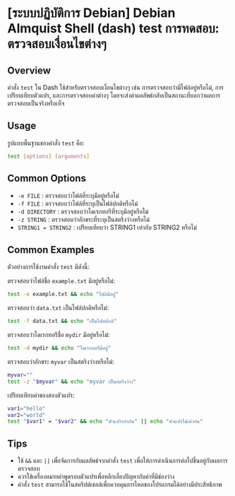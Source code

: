 # [ระบบปฏิบัติการ Debian] Debian Almquist Shell (dash) test การทดสอบ: ตรวจสอบเงื่อนไขต่างๆ

## Overview
คำสั่ง `test` ใน Dash ใช้สำหรับตรวจสอบเงื่อนไขต่างๆ เช่น การตรวจสอบว่ามีไฟล์อยู่หรือไม่, การเปรียบเทียบตัวแปร, และการตรวจสอบค่าต่างๆ โดยจะส่งค่าผลลัพธ์กลับเป็นสถานะที่บอกว่าผลการตรวจสอบเป็นจริงหรือเท็จ

## Usage
รูปแบบพื้นฐานของคำสั่ง `test` คือ:

```sh
test [options] [arguments]
```

## Common Options
- `-e FILE` : ตรวจสอบว่าไฟล์ที่ระบุมีอยู่หรือไม่
- `-f FILE` : ตรวจสอบว่าไฟล์ที่ระบุเป็นไฟล์ปกติหรือไม่
- `-d DIRECTORY` : ตรวจสอบว่าไดเรกทอรีที่ระบุมีอยู่หรือไม่
- `-z STRING` : ตรวจสอบว่าอักขระที่ระบุเป็นสตริงว่างหรือไม่
- `STRING1 = STRING2` : เปรียบเทียบว่า STRING1 เท่ากับ STRING2 หรือไม่

## Common Examples
ตัวอย่างการใช้งานคำสั่ง `test` มีดังนี้:

ตรวจสอบว่าไฟล์ชื่อ `example.txt` มีอยู่หรือไม่:
```sh
test -e example.txt && echo "ไฟล์มีอยู่"
```

ตรวจสอบว่า `data.txt` เป็นไฟล์ปกติหรือไม่:
```sh
test -f data.txt && echo "เป็นไฟล์ปกติ"
```

ตรวจสอบว่าไดเรกทอรีชื่อ `mydir` มีอยู่หรือไม่:
```sh
test -d mydir && echo "ไดเรกทอรีมีอยู่"
```

ตรวจสอบว่าอักขระ `myvar` เป็นสตริงว่างหรือไม่:
```sh
myvar=""
test -z "$myvar" && echo "myvar เป็นสตริงว่าง"
```

เปรียบเทียบค่าของสองตัวแปร:
```sh
var1="hello"
var2="world"
test "$var1" = "$var2" && echo "ตัวแปรเท่ากัน" || echo "ตัวแปรไม่เท่ากัน"
```

## Tips
- ใช้ `&&` และ `||` เพื่อจัดการกับผลลัพธ์จากคำสั่ง `test` เพื่อให้การดำเนินการต่อไปขึ้นอยู่กับผลการตรวจสอบ
- ควรใช้เครื่องหมายคำพูดรอบตัวแปรเพื่อหลีกเลี่ยงปัญหากับค่าที่มีช่องว่าง
- คำสั่ง `test` สามารถใช้ในสคริปต์เชลล์เพื่อควบคุมการไหลของโปรแกรมได้อย่างมีประสิทธิภาพ